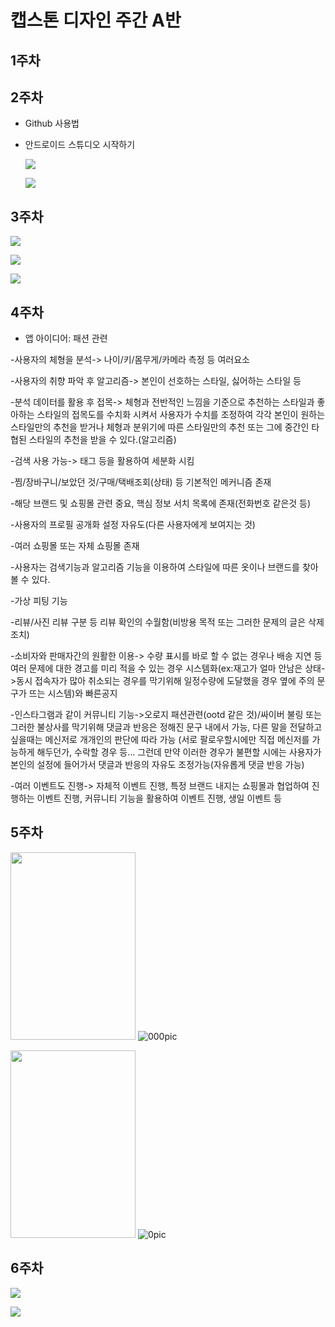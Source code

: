 # 캡스톤 디자인 주간 A반

## 1주차

## 2주차
- Github 사용법
- 안드로이드 스튜디오 시작하기
  
  <img width="" height="" src="./png/20173053-이해빈(1).PNG"></img>
  
  <img width="" height="" src="./png/20173053-이해빈(2).PNG"></img>
  
## 3주차
  <img width="" height="" src="./png/20173053-이해빈(3).PNG"></img>
  
  <img width="" height="" src="./png/20173053-이해빈(4).PNG"></img>

  <img width="" height="" src="./png/20173053-이해빈(5).PNG"></img>

## 4주차
- 앱 아이디어: 패션 관련
   
-사용자의 체형을 분석-> 나이/키/몸무게/카메라 측정 등 여러요소

-사용자의 취향 파악 후 알고리즘-> 본인이 선호하는 스타일, 싫어하는 스타일 등

-분석 데이터를 활용 후 접목-> 체형과 전반적인 느낌을 기준으로 
  추천하는 스타일과 좋아하는 스타일의 접목도를 수치화 시켜서 사용자가 수치를 조정하여
  각각 본인이 원하는 스타일만의 추천을 받거나 체형과 분위기에 따른 스타일만의 추천 또는
  그에 중간인 타협된 스타일의 추천을 받을 수 있다.(알고리즘)
  
 -검색 사용 가능-> 태그 등을 활용하여 세분화 시킴
 
 -찜/장바구니/보았던 것/구매/택배조회(상태) 등 기본적인 메커니즘 존재
 
 -해당 브랜드 및 쇼핑몰 관련 중요, 핵심 정보 서치 목록에 존재(전화번호 같은것 등)
 
 -사용자의 프로필 공개화 설정 자유도(다른 사용자에게 보여지는 것)
 
 -여러 쇼핑몰 또는 자체 쇼핑몰 존재
 
 -사용자는 검색기능과 알고리즘 기능을 이용하여 스타일에 따른 옷이나 브랜드를 찾아볼 수 있다.
 
 -가상 피팅 기능
 
 -리뷰/사진 리뷰 구분 등 리뷰 확인의 수월함(비방용 목적 또는 그러한 문제의 글은 삭제 조치)
 
 -소비자와 판매자간의 원활한 이용-> 수량 표시를 바로 할 수 없는 경우나 배송 지연 등 여러 문제에 대한 경고를 미리 적을 수 있는 경우 
   시스템화(ex:재고가 얼마 안남은 상태->동시 접속자가 많아 취소되는 경우를 막기위해 
   일정수량에 도달했을 경우 옆에 주의 문구가 뜨는 시스템)와 빠른공지
   
 -인스타그램과 같이 커뮤니티 기능->오로지 패션관련(ootd 같은 것)/싸이버 불링 또는 그러한 불상사를 막기위해 
   댓글과 반응은 정해진 문구 내에서 가능, 다른 말을 전달하고 싶을때는 메신저로 개개인의 판단에 따라 가능
   (서로 팔로우할시에만 직접 메신저를 가능하게 해두던가, 수락할 경우 등... 그런데 만약 이러한 경우가 불편할 시에는 
   사용자가 본인의 설정에 들어가서 댓글과 반응의 자유도 조정가능(자유롭게 댓글 반응 가능)
   
 -여러 이벤트도 진행-> 자체적 이벤트 진행, 특정 브랜드 내지는 쇼핑몰과 협업하여 진행하는 이벤트 진행, 커뮤니티 기능을
   활용하여 이벤트 진행, 생일 이벤트 등

## 5주차
<img width="200" height="300" src="./png/000pic.PNG"></img>
![000pic](https://user-images.githubusercontent.com/90564834/135760257-00216c15-a5b6-4e2b-9163-0eac5a4f14ec.png)


<img width="200" height="300" src="./png/0pic.PNG"></img>
![0pic](https://user-images.githubusercontent.com/90564834/135760236-4c26407a-1456-444c-b7ce-51c4cbbb6b91.png)

## 6주차
<img width="" height="" src="./png/20173053-LHB1.PNG"></img>
  
<img width="" height="" src="./png/20173053-LHB2.PNG"></img>
